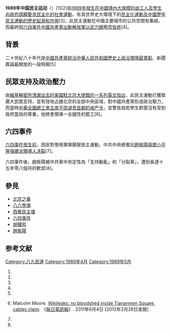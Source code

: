 **1989年中国民主运动**（）\[1\]\[2\]指[1989年發生在中國境內大規模的由工人及學生向政府請願要求民主化的社會運動](../Page/1989年.md "wikilink")，有其世界史大環境下的[民主化運動及](https://zh.wikipedia.org/wiki/民主化運動 "wikilink")[中國歷年民主運動的歷史起源和作用](../Page/中華人民共和國民主運動.md "wikilink")\[3\]，此民主運動在中國主要城市的公共空間有集結，而最終因[六四事件](../Page/六四事件.md "wikilink")[中國共產黨出動](https://zh.wikipedia.org/wiki/中國共產黨 "wikilink")[解放軍以](https://zh.wikipedia.org/wiki/中國人民解放軍 "wikilink")[武力鎮壓而告終](https://zh.wikipedia.org/wiki/六四清場 "wikilink")\[4\]。

## 背景

二十世紀八十年代是[中國共產黨統治](https://zh.wikipedia.org/wiki/中國共產黨 "wikilink")[中華人民共和國歷史上政治環境最寬鬆](https://zh.wikipedia.org/wiki/中華人民共和國 "wikilink")、新聞輿論最開放的一段時期\[5\]

## 民眾支持及政治壓力

由[維基解密所洩漏出去的美國駐北京大使館的一系列電文指出](../Page/維基解密.md "wikilink")，此民主運動已獲取廣大民眾支持，並有效地占據北京的全部中央區域，對中國共產黨形成政治壓力，而當時[中華全國總工會主席不但谴责首都的戒严令](https://zh.wikipedia.org/wiki/中華全國總工會 "wikilink")，並警告說若學生群眾沒有受到政府當局的尊重，他將會領導一全國性的罷工\[6\]。

## 六四事件

[六四事件發生前](../Page/六四事件.md "wikilink")，因反對使用軍隊鎮壓民主運動，中共中央總書記[趙紫陽與](https://zh.wikipedia.org/wiki/趙紫陽 "wikilink")[鄧小平等強硬派領導人决裂](https://zh.wikipedia.org/wiki/鄧小平 "wikilink")\[7\]。

六四事件後，趙紫陽被中共黨中央定性為「支持動亂」和「分裂黨」，遭到長達十五年零八個月的軟禁\[8\]。

## 參見

  - [北京之春](https://zh.wikipedia.org/wiki/北京之春 "wikilink")
  - [八六學潮](https://zh.wikipedia.org/wiki/八六學潮 "wikilink")
  - [西單民主墻](https://zh.wikipedia.org/wiki/西單民主墻 "wikilink")
  - [六四事件](../Page/六四事件.md "wikilink")
  - [胡耀邦](../Page/胡耀邦.md "wikilink")
  - [趙紫陽](https://zh.wikipedia.org/wiki/趙紫陽 "wikilink")

## 参考文献

[Category:八九民運](https://zh.wikipedia.org/wiki/Category:八九民運 "wikilink")
[Category:1989年4月](https://zh.wikipedia.org/wiki/Category:1989年4月 "wikilink")
[Category:1989年5月](https://zh.wikipedia.org/wiki/Category:1989年5月 "wikilink")

1.

2.

3.
4.

5.

6.  Malcolm Moore. [Wikileaks: no bloodshed inside Tiananmen Square,
    cables
    claim](http://www.telegraph.co.uk/news/worldnews/wikileaks/8555142/Wikileaks-no-bloodshed-inside-Tiananmen-Square-cables-claim.html).
    《[每日電訊報](https://zh.wikipedia.org/wiki/每日電訊報 "wikilink")》. 2011年6月4日
    \[2012年2月28日查閱\] .

7.
8.